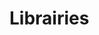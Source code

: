 <!-- .slide: class="transition-white fire-bg-red fire-specific-slide" data-background="css/theme/legacy/images/background_red.png" -->

# Librairies
